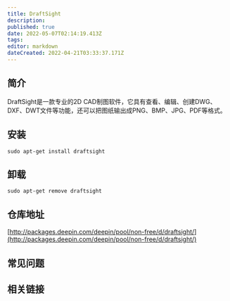 ```yaml
---
title: DraftSight
description: 
published: true
date: 2022-05-07T02:14:19.413Z
tags: 
editor: markdown
dateCreated: 2022-04-21T03:33:37.171Z
---
```


## 简介

DraftSight是一款专业的2D CAD制图软件，它具有查看、编辑、创建DWG、DXF、DWT文件等功能，还可以把图纸输出成PNG、BMP、JPG、PDF等格式。


## 安装

`sudo apt-get install draftsight`

## 卸载

`sudo apt-get remove draftsight`

## 仓库地址

[http://packages.deepin.com/deepin/pool/non-free/d/draftsight/](http://packages.deepin.com/deepin/pool/non-free/d/draftsight/)


## 常见问题


## 相关链接